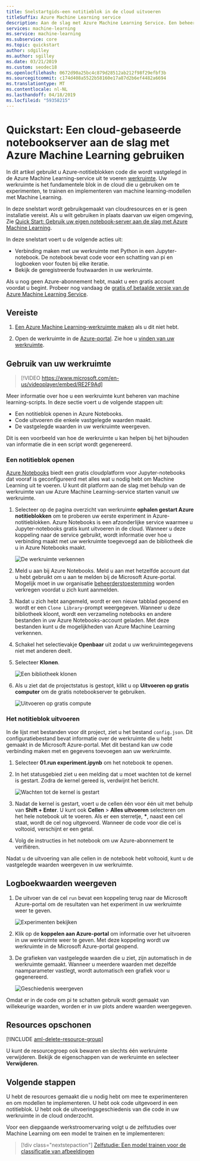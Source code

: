 ```yaml
---
title: Snelstartgids-een notitieblok in de cloud uitvoeren
titleSuffix: Azure Machine Learning service
description: Aan de slag met Azure Machine Learning Service. Een beheerde notebookserver in de cloud gebruiken voor het uitproberen van uw werkruimte.  Uw werkruimte is het fundamentele blok in de cloud die u gebruiken om te experimenten, te trainen en implementeren van machine learning-modellen.
services: machine-learning
ms.service: machine-learning
ms.subservice: core
ms.topic: quickstart
author: sdgilley
ms.author: sgilley
ms.date: 03/21/2019
ms.custom: seodec18
ms.openlocfilehash: 0672d90a25bc4c879d28512ab212f98f29efbf3b
ms.sourcegitcommit: c174d408a5522b58160e17a87d2b6ef4482a6694
ms.translationtype: MT
ms.contentlocale: nl-NL
ms.lasthandoff: 04/18/2019
ms.locfileid: "59358215"
---
```

# <a name="quickstart-use-a-cloud-based-notebook-server-to-get-started-with-azure-machine-learning"></a>Quickstart: Een cloud-gebaseerde notebookserver aan de slag met Azure Machine Learning gebruiken

In dit artikel gebruikt u Azure-notitieblokken code die wordt vastgelegd in de Azure Machine Learning-service uit te voeren [werkruimte](concept-azure-machine-learning-architecture.md). Uw werkruimte is het fundamentele blok in de cloud die u gebruiken om te experimenten, te trainen en implementeren van machine learning-modellen met Machine Learning. 

In deze snelstart wordt gebruikgemaakt van cloudresources en er is geen installatie vereist. Als u wilt gebruiken in plaats daarvan uw eigen omgeving, Zie [Quick Start: Gebruik uw eigen notebook-server aan de slag met Azure Machine Learning](quickstart-run-local-notebook.md).  
 
In deze snelstart voert u de volgende acties uit:

* Verbinding maken met uw werkruimte met Python in een Jupyter-notebook. De notebook bevat code voor een schatting van pi en logboeken voor fouten bij elke iteratie. 
* Bekijk de geregistreerde foutwaarden in uw werkruimte.

Als u nog geen Azure-abonnement hebt, maakt u een gratis account voordat u begint. Probeer nog vandaag de [gratis of betaalde versie van de Azure Machine Learning Service](https://aka.ms/AMLFree).

## <a name="prerequisite"></a>Vereiste

1. [Een Azure Machine Learning-werkruimte maken](setup-create-workspace.md#portal) als u dit niet hebt.

1. Open de werkruimte in de [Azure-portal](https://portal.azure.com/).  Zie hoe u [vinden van uw werkruimte](how-to-manage-workspace.md#view).

## <a name="use-your-workspace"></a>Gebruik van uw werkruimte

> [!VIDEO https://www.microsoft.com/en-us/videoplayer/embed/RE2F9Ad]



Meer informatie over hoe u een werkruimte kunt beheren van machine learning-scripts. In deze sectie voert u de volgende stappen uit:

* Een notitieblok openen in Azure Notebooks.
* Code uitvoeren die enkele vastgelegde waarden maakt.
* De vastgelegde waarden in uw werkruimte weergeven.

Dit is een voorbeeld van hoe de werkruimte u kan helpen bij het bijhouden van informatie die in een script wordt gegenereerd. 

### <a name="open-a-notebook"></a>Een notitieblok openen 

[Azure Notebooks](https://notebooks.azure.com) biedt een gratis cloudplatform voor Jupyter-notebooks dat vooraf is geconfigureerd met alles wat u nodig hebt om Machine Learning uit te voeren. U kunt dit platform aan de slag met behulp van de werkruimte van uw Azure Machine Learning-service starten vanuit uw werkruimte.

1. Selecteer op de pagina overzicht van werkruimte **ophalen gestart Azure notitieblokken** om te proberen uw eerste experiment in Azure-notitieblokken.  Azure Notebooks is een afzonderlijke service waarmee u Jupyter-notebooks gratis kunt uitvoeren in de cloud.  Wanneer u deze koppeling naar de service gebruikt, wordt informatie over hoe u verbinding maakt met uw werkruimte toegevoegd aan de bibliotheek die u in Azure Notebooks maakt.

   ![De werkruimte verkennen](./media/quickstart-run-cloud-notebook/explore-aml.png)

1. Meld u aan bij Azure Notebooks.  Meld u aan met hetzelfde account dat u hebt gebruikt om u aan te melden bij de Microsoft Azure-portal. Mogelijk moet in uw organisatie [beheerderstoestemming](https://notebooks.azure.com/help/signing-up/work-or-school-account/admin-consent) worden verkregen voordat u zich kunt aanmelden.

1. Nadat u zich hebt aangemeld, wordt er een nieuw tabblad geopend en wordt er een `Clone Library`-prompt weergegeven. Wanneer u deze bibliotheek kloont, wordt een verzameling notebooks en andere bestanden in uw Azure Notebooks-account geladen.  Met deze bestanden kunt u de mogelijkheden van Azure Machine Learning verkennen.

1. Schakel het selectievakje **Openbaar** uit zodat u uw werkruimtegegevens niet met anderen deelt.

1. Selecteer **Klonen**.

   ![Een bibliotheek klonen](./media/quickstart-run-cloud-notebook/clone.png)

1. Als u ziet dat de projectstatus is gestopt, klikt u op **Uitvoeren op gratis computer** om de gratis notebookserver te gebruiken.

    ![Uitvoeren op gratis compute](./media/quickstart-run-cloud-notebook/run-project.png)

### <a name="run-the-notebook"></a>Het notitieblok uitvoeren

In de lijst met bestanden voor dit project, ziet u het bestand `config.json`. Dit configuratiebestand bevat informatie over de werkruimte die u hebt gemaakt in de Microsoft Azure-portal.  Met dit bestand kan uw code verbinding maken met en gegevens toevoegen aan uw werkruimte.

1. Selecteer **01.run experiment.ipynb** om het notebook te openen.

1. In het statusgebied ziet u een melding dat u moet wachten tot de kernel is gestart.  Zodra de kernel gereed is, verdwijnt het bericht.

    ![Wachten tot de kernel is gestart](./media/quickstart-run-cloud-notebook/wait-for-kernel.png)

1. Nadat de kernel is gestart, voert u de cellen één voor één uit met behulp van **Shift + Enter**. U kunt ook **Cellen** > **Alles uitvoeren** selecteren om het hele notebook uit te voeren. Als er een sterretje, __*__, naast een cel staat, wordt de cel nog uitgevoerd. Wanneer de code voor die cel is voltooid, verschijnt er een getal. 

1. Volg de instructies in het notebook om uw Azure-abonnement te verifiëren.

Nadat u de uitvoering van alle cellen in de notebook hebt voltooid, kunt u de vastgelegde waarden weergeven in uw werkruimte.

## <a name="view-logged-values"></a>Logboekwaarden weergeven

1. De uitvoer van de cel `run` bevat een koppeling terug naar de Microsoft Azure-portal om de resultaten van het experiment in uw werkruimte weer te geven. 

    ![Experimenten bekijken](./media/quickstart-run-cloud-notebook/view-exp.png)

1. Klik op de **koppelen aan Azure-portal** om informatie over het uitvoeren in uw werkruimte weer te geven.  Met deze koppeling wordt uw werkruimte in de Microsoft Azure-portal geopend.

1. De grafieken van vastgelegde waarden die u ziet, zijn automatisch in de werkruimte gemaakt. Wanneer u meerdere waarden met dezelfde naamparameter vastlegt, wordt automatisch een grafiek voor u gegenereerd.

   ![Geschiedenis weergeven](./media/quickstart-run-cloud-notebook/web-results.png)

Omdat er in de code om pi te schatten gebruik wordt gemaakt van willekeurige waarden, worden er in uw plots andere waarden weergegeven.  

## <a name="clean-up-resources"></a>Resources opschonen 

[!INCLUDE [aml-delete-resource-group](../../../includes/aml-delete-resource-group.md)]

U kunt de resourcegroep ook bewaren en slechts één werkruimte verwijderen. Bekijk de eigenschappen van de werkruimte en selecteer **Verwijderen**.

## <a name="next-steps"></a>Volgende stappen

U hebt de resources gemaakt die u nodig hebt om mee te experimenteren en om modellen te implementeren. U hebt ook code uitgevoerd in een notitieblok. U hebt ook de uitvoeringsgeschiedenis van die code in uw werkruimte in de cloud onderzocht.

Voor een diepgaande werkstroomervaring volgt u de zelfstudies over Machine Learning om een ​​model te trainen en te implementeren:  

> [!div class="nextstepaction"]
> [Zelfstudie: Een model trainen voor de classificatie van afbeeldingen](tutorial-train-models-with-aml.md)